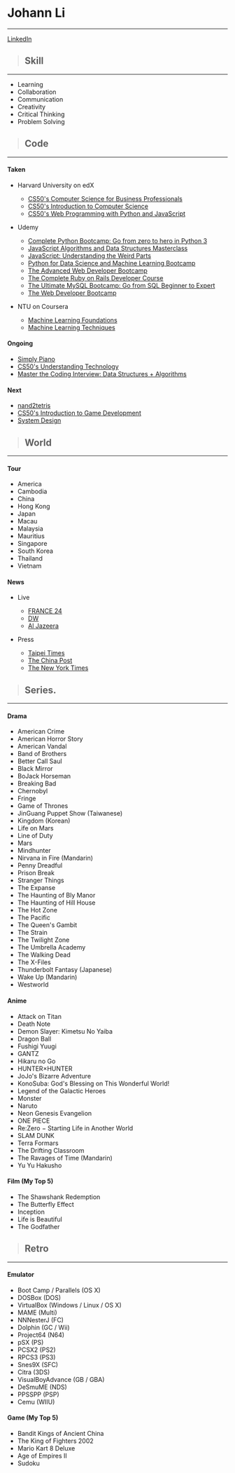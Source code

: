 # Johann Li
---
[LinkedIn](https://www.linkedin.com/in/paint1024/)


> ## Skill
---
 * Learning
 * Collaboration
 * Communication
 * Creativity
 * Critical Thinking
 * Problem Solving


> ## Code
---
#### Taken
  - Harvard University on edX
    - [CS50's Computer Science for Business Professionals](https://www.edx.org/course/cs50s-computer-science-for-business-professionals)
    - [CS50's Introduction to Computer Science](https://www.edx.org/course/introduction-computer-science-harvardx-cs50x)
    - [CS50's Web Programming with Python and JavaScript](https://www.edx.org/course/cs50s-web-programming-with-python-and-javascript)

  - Udemy
    * [Complete Python Bootcamp: Go from zero to hero in Python 3](https://www.udemy.com/complete-python-bootcamp/)
    * [JavaScript Algorithms and Data Structures Masterclass](https://www.udemy.com/js-algorithms-and-data-structures-masterclass/)
    * [JavaScript: Understanding the Weird Parts](https://www.udemy.com/understand-javascript/)
    * [Python for Data Science and Machine Learning Bootcamp](https://www.udemy.com/python-for-data-science-and-machine-learning-bootcamp/)
    * [The Advanced Web Developer Bootcamp](https://www.udemy.com/the-advanced-web-developer-bootcamp/)
    * [The Complete Ruby on Rails Developer Course](https://www.udemy.com/the-complete-ruby-on-rails-developer-course/)
    * [The Ultimate MySQL Bootcamp: Go from SQL Beginner to Expert](https://www.udemy.com/the-ultimate-mysql-bootcamp-go-from-sql-beginner-to-expert/)
    * [The Web Developer Bootcamp](https://www.udemy.com/the-web-developer-bootcamp/)

  - NTU on Coursera
    * [Machine Learning Foundations](https://www.youtube.com/playlist?list=PLXVfgk9fNX2I7tB6oIINGBmW50rrmFTqf)
    * [Machine Learning Techniques](https://www.youtube.com/playlist?list=PLXVfgk9fNX2IQOYPmqjqWsNUFl2kpk1U2)

#### Ongoing
  * [Simply Piano](https://apps.apple.com/tw/app/simply-piano-%E7%94%B1-joytunes-%E9%96%8B%E7%99%BC/id1019442026)
  * [CS50's Understanding Technology](https://www.edx.org/course/cs50s-understanding-technology)
  * [Master the Coding Interview: Data Structures + Algorithms](https://www.udemy.com/master-the-coding-interview-data-structures-algorithms/)

#### Next
  * [nand2tetris](https://zh-tw.coursera.org/search?query=Nand2Tetris)
  * [CS50's Introduction to Game Development](https://www.edx.org/course/cs50s-introduction-to-game-development)
  * [System Design](https://www.interviewbit.com/courses/system-design/)


> ## World
---
#### Tour
  * America
  * Cambodia
  * China
  * Hong Kong
  * Japan
  * Macau
  * Malaysia
  * Mauritius
  * Singapore
  * South Korea
  * Thailand
  * Vietnam

#### News
  * Live
    * [FRANCE 24](https://www.youtube.com/channel/UCQfwfsi5VrQ8yKZ-UWmAEFg)
    * [DW](https://www.youtube.com/channel/UCknLrEdhRCp1aegoMqRaCZg)
    * [Al Jazeera](https://www.youtube.com/channel/UCNye-wNBqNL5ZzHSJj3l8Bg)

   * Press
     * [Taipei Times](http://www.taipeitimes.com)
     * [The China Post](https://chinapost.nownews.com)
     * [The New York Times](https://www.nytimes.com)


> ## Series.
---
#### Drama
  * American Crime
  * American Horror Story
  * American Vandal
  * Band of Brothers
  * Better Call Saul
  * Black Mirror
  * BoJack Horseman
  * Breaking Bad
  * Chernobyl
  * Fringe
  * Game of Thrones
  * JinGuang Puppet Show (Taiwanese)
  * Kingdom (Korean)
  * Life on Mars
  * Line of Duty
  * Mars
  * Mindhunter
  * Nirvana in Fire (Mandarin)
  * Penny Dreadful
  * Prison Break
  * Stranger Things
  * The Expanse
  * The Haunting of Bly Manor
  * The Haunting of Hill House
  * The Hot Zone
  * The Pacific
  * The Queen's Gambit
  * The Strain
  * The Twilight Zone
  * The Umbrella Academy
  * The Walking Dead
  * The X-Files
  * Thunderbolt Fantasy (Japanese)
  * Wake Up (Mandarin)
  * Westworld

#### Anime
  * Attack on Titan
  * Death Note
  * Demon Slayer: Kimetsu No Yaiba
  * Dragon Ball
  * Fushigi Yuugi
  * GANTZ
  * Hikaru no Go
  * HUNTER×HUNTER
  * JoJo's Bizarre Adventure
  * KonoSuba: God's Blessing on This Wonderful World!
  * Legend of the Galactic Heroes
  * Monster
  * Naruto
  * Neon Genesis Evangelion
  * ONE PIECE
  * Re:Zero − Starting Life in Another World
  * SLAM DUNK
  * Terra Formars
  * The Drifting Classroom
  * The Ravages of Time (Mandarin)
  * Yu Yu Hakusho

#### Film (My Top 5)
  * The Shawshank Redemption
  * The Butterfly Effect
  * Inception
  * Life is Beautiful
  * The Godfather


> ## Retro
---
#### Emulator
  * Boot Camp / Parallels (OS X)
  * DOSBox (DOS)
  * VirtualBox (Windows / Linux / OS X)
  * MAME (Multi)
  * NNNesterJ (FC)
  * Dolphin (GC / Wii)
  * Project64 (N64)
  * pSX (PS)
  * PCSX2 (PS2)
  * RPCS3 (PS3)
  * Snes9X (SFC)
  * Citra (3DS)
  * VisualBoyAdvance (GB / GBA)
  * DeSmuME (NDS)
  * PPSSPP (PSP)
  * Cemu (WIIU)

#### Game (My Top 5)
  * Bandit Kings of Ancient China
  * The King of Fighters 2002
  * Mario Kart 8 Deluxe
  * Age of Empires II
  * Sudoku
